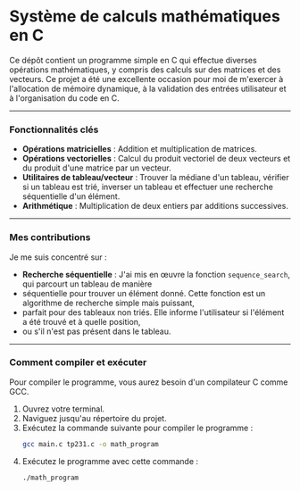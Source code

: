 # Système de calculs mathématiques en C

Ce dépôt contient un programme simple en C qui effectue diverses opérations mathématiques, y compris des calculs sur des matrices et des vecteurs. Ce projet a été une excellente occasion pour moi de m'exercer à l'allocation de mémoire dynamique, à la validation des entrées utilisateur et à l'organisation du code en C.

---

### Fonctionnalités clés

* **Opérations matricielles** : Addition et multiplication de matrices.
* **Opérations vectorielles** : Calcul du produit vectoriel de deux vecteurs et du produit d'une matrice par un vecteur.
* **Utilitaires de tableau/vecteur** : Trouver la médiane d'un tableau, vérifier si un tableau est trié, inverser un tableau et effectuer une recherche séquentielle d'un élément.
* **Arithmétique** : Multiplication de deux entiers par additions successives.

---

###  Mes contributions

Je me suis concentré sur :

* **Recherche séquentielle** : J'ai mis en œuvre la fonction `sequence_search`, qui parcourt un tableau de manière
* séquentielle pour trouver un élément donné. Cette fonction est un algorithme de recherche simple mais puissant,
* parfait pour des tableaux non triés. Elle informe l'utilisateur si l'élément a été trouvé et à quelle position,
* ou s'il n'est pas présent dans le tableau.
---

### Comment compiler et exécuter

Pour compiler le programme, vous aurez besoin d'un compilateur C comme GCC.

1.  Ouvrez votre terminal.
2.  Naviguez jusqu'au répertoire du projet.
3.  Exécutez la commande suivante pour compiler le programme :
    ```bash
    gcc main.c tp231.c -o math_program
    ```
4.  Exécutez le programme avec cette commande :
    ```bash
    ./math_program
    ```
